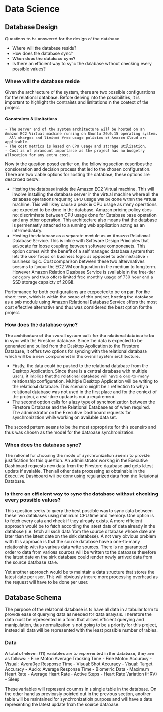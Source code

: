 # Data Science

## Database Design

Questions to be answered for the design of the database. 
- Where will the database reside?
- How does the database sync?
- When does the database sync?
- Is there an efficient way to sync the database without checking every possible values?

### Where will the database reside

Given the architecture of the system, there are two possible configurations for the relational database. Before delving into the possibilities,
it is important to highlight the contraints and limitations in the context of the project. 

#### Constraints & Limitations

    - The server end of the system architecture will be hosted on an Amazon EC2 Virtual machine running on Ubuntu 20.0.15 operating system. 
    - All charges and limited free usage policies of Amazon Cloud are applicable. 
    - The cost metrics is based on CPU usage and storage utilization. 
    - Cost is of paramount importance as the project has no budgetry allocation for any extra cost.

Now to the question posed earlier on, the following section describes the consideration and decision process that led to the chosen configuration. 
There are two viable options for hosting the database, these options are described below:
-   Hosting the database inside the Amazon EC2 Virtual machine. 
    This will involve installing the database server in the virtual machine where all the database operations requiring CPU usage will be done within the virtual machine. This will likley cause a peak in CPU usage as many operations are expected to be done in the database. Amazon pricing policy does not discriminate between CPU usage done for Database base operation and any other operation. This architecture also means that the database is permenantly attached to a running web application acting as an intermediatary. 
-   Hosting the database as a separate module as an Amazon Relational Database Service. This is inline with Software Design Principles that 
    advocate for loose coupling between software componenets. This option comes with the benefit of a self managed
    database system that lets the user focus on business logic as opposed to administrative + business logic. Cost comparison between these two altervnatives seesms to favour the EC2 VM configuration in the medium to long term. However Amazon Relation Database Service is available in the free-tier category and thus offers limited free monthly usage of 750 hour and a SSD storage capaicty of 20GB.

Performance for both configurations are exepected to be on par. For the short-term, which is within the scope of this project, hosting the database as a sub module using Amazon Relational Database Service offers the most cost effective alternative and thus was considered the best option for the project. 

### How does the database sync?

The architecture of the overall system calls for the relational databse to be in sync with the Firestore database. Since the data is expected to be generated and pulled from the Desktop Application to the Firestore Database, it offers two options for syncing with the relational database which will be a new componenet in the overall system architecture. 
-   Firstly, the data could be pushed to the relational database from the Desktop Application. Since there is a central database with multiple users, it implies that the relational database will have a one-to-many relationship configuration. Multiple Desktop Application will be writing to the relational database. This scenairo might be a reflection to why a relational database was not used in the first place and for the context of the project, a real-time update is not a requirement.
-   The second option calls for a lazy type of synchronization between the Firestore Database and the Relational Database as of when required. 
The administrator on the Executive Dashboard requests for synchronization while working on available data set.

The second pattern seems to be the most appropriate for this sceneiro and thus was chosen as the model for the database synchronization. 

### When does the database sync?

The rational for choosing the mode of synchronization seems to provide justification for this question. An administrator working in the Executive Dashboard requests new data from the Firestore database and gets latest update if avaiable. Then all other data processing as obtainable in the Executive Dashboard will be done using regularized data from the Relational Database. 

### Is there an efficient way to sync the database without checking every possible values?

This question seeks to query the best possible way to sync data between these two databases using minimum CPU time and memory. One option is to fetch every data and check if they already exists. 
A more efficient approach would be to fetch according the latest date of data already in the database (i.e. fetch all such data from the source database whose date are later than the latest date on the sink database). A not very obvious problem with this approach is that the source database have a one-to-many relationship with its various data write sources. There is no guaranteed order to data from various sources will be written to the database therefore the latest date on the sink database could render newly arrived data from the source database stale.

Yet another approach would be to maintain a data structure that stores the latest date per user. This will obviously incure more processing overhead as the request will have to be done per user.

## Database Schema

The purpose of the relational database is to have all data in a tabular form to provide ease of querying data as needed for data analysis. Therefore the data must be represented in a form that allows efficient querying and manipulation, thus normalization is not going to be a priority for this project, instead all data will be represented with the least possible number of tables. 

### Data

A total of eleven (11) variables are to represented in the database, they are as follows:
    - Fine Motor: Average Tracking Time
    - Fine Motor: Accuracy
    - Visual : Avera0ge Response Time
    - Visual: Shot Accuracy
    - Visual: Target Accuracy
    - Audio: Average Response Time
    - Biometric Data
        - Maximum Heart Rate
        - Average Heart Rate
        - Active Steps
        - Heart Rate Variation (HRV)
        - Sleep

These variables will represent columns in a single table in the database. On the other hand as previously pointed out in the previous section, another table will be maintained for synchronizatioin purpose and will have a date representing the latest update from the source database. 